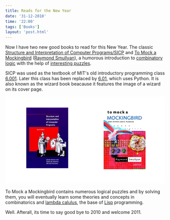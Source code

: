 ```yaml
---
title: Reads for the New Year
date: '31-12-2010'
time: '22:00'
tags: ['Books']
layout: 'post.html'
---
```


Now I have two new good books to read for this New Year. The classic [Structure and Interpretation of Computer Programs/SICP](http://mitpress.mit.edu/sicp/full-text/book/book.html) and [To Mock a Mockingbird](http://www.amazon.com/Mock-Mockingbird-Other-Logic-Puzzles/dp/0394534913) ([Raymond Smullyan](http://en.wikipedia.org/wiki/Raymond_Smullyan)), a humorous introduction to [combinatory logic](http://en.wikipedia.org/wiki/Combinatory_logic) with the help of [interesting puzzles](http://www.codinghorror.com/blog/2007/09/classic-computer-science-puzzles.html).

SICP was used as the textbook of MIT's old introductory programming class [6.001](http://sicp.ai.mit.edu/Spring-2007/). Later this class has been replaced by [6.01](http://mit.edu/6.01/mercurial/spring10/www/index.html), which uses Python. It is also known as the wizard book beacause it features the image of a wizard on its cover page.

![Books](/images/posts/2010-12-31-reads-for-the-new-year/books.png)

To Mock a Mockingbird contains numerous logical puzzles and by solving them, you will eventually learn some theories and concepts in combinatorics and [lambda calulus](http://en.wikipedia.org/wiki/Lambda_calculus), the base of [Lisp](http://en.wikipedia.org/wiki/Lisp_programming_language) programming.

Well. Afterall, its time to say good bye to 2010 and welcome 2011.
